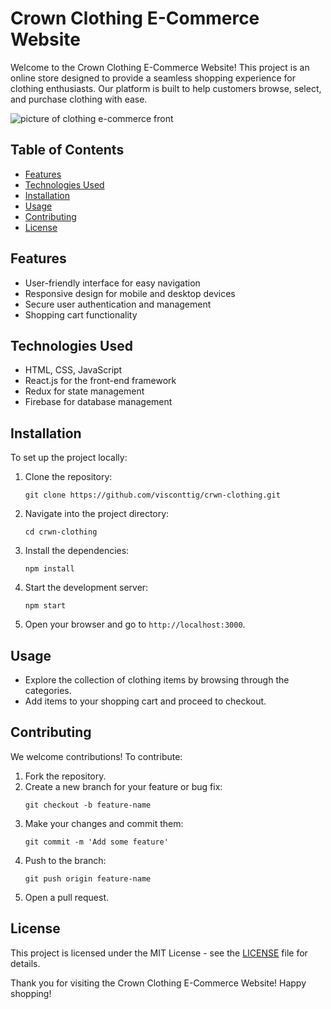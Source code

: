 # Crown Clothing E-Commerce Website

Welcome to the Crown Clothing E-Commerce Website! This project is an online store designed to provide a seamless shopping experience for clothing enthusiasts. Our platform is built to help customers browse, select, and purchase clothing with ease.

![picture of clothing e-commerce front](https://preeminent-sherbet-2ec81c.netlify.app/images/crwn-clothing.jpg)

## Table of Contents

- [Features](#features)
- [Technologies Used](#technologies-used)
- [Installation](#installation)
- [Usage](#usage)
- [Contributing](#contributing)
- [License](#license)

## Features

- User-friendly interface for easy navigation
- Responsive design for mobile and desktop devices
- Secure user authentication and management
- Shopping cart functionality

## Technologies Used

- HTML, CSS, JavaScript
- React.js for the front-end framework
- Redux for state management
- Firebase for database management

## Installation

To set up the project locally:

1. Clone the repository:
   ```
   git clone https://github.com/visconttig/crwn-clothing.git
   ```
2. Navigate into the project directory:
   ```
   cd crwn-clothing
   ```
3. Install the dependencies:
   ```
   npm install
   ```
4. Start the development server:
   ```
   npm start
   ```
5. Open your browser and go to `http://localhost:3000`.

## Usage

- Explore the collection of clothing items by browsing through the categories.
- Add items to your shopping cart and proceed to checkout.

## Contributing

We welcome contributions! To contribute:

1. Fork the repository.
2. Create a new branch for your feature or bug fix:
   ```
   git checkout -b feature-name
   ```
3. Make your changes and commit them:
   ```
   git commit -m 'Add some feature'
   ```
4. Push to the branch:
   ```
   git push origin feature-name
   ```
5. Open a pull request.

## License

This project is licensed under the MIT License - see the [LICENSE](LICENSE) file for details.

Thank you for visiting the Crown Clothing E-Commerce Website! Happy shopping!
